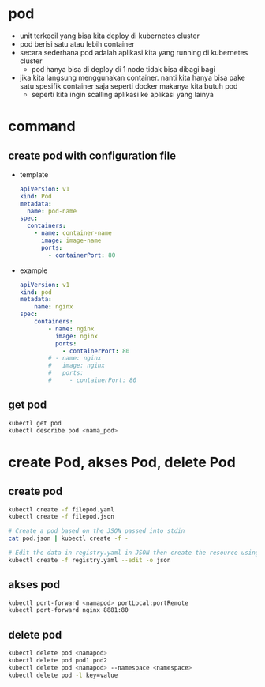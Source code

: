 # pod
- unit terkecil yang bisa kita deploy di kubernetes cluster
- pod berisi satu atau lebih container
- secara sederhana pod adalah aplikasi kita yang running di kubernetes cluster
  - pod hanya bisa di deploy di 1 node tidak bisa dibagi bagi
- jika kita langsung menggunakan container. nanti kita hanya bisa pake satu spesifik container saja seperti docker makanya kita butuh pod
  - seperti kita ingin scalling aplikasi ke aplikasi yang lainya

# command
## create pod with configuration file
- template
  ```yaml
  apiVersion: v1
  kind: Pod
  metadata:
    name: pod-name
  spec:
    containers:
      - name: container-name
        image: image-name
        ports:
          - containerPort: 80
  ```

- example
  ```yaml
  apiVersion: v1
  kind: pod
  metadata:
      name: nginx
  spec:
      containers:
          - name: nginx
            image: nginx
            ports:
              - containerPort: 80
          # - name: nginx
          #   image: nginx
          #   ports:
          #     - containerPort: 80
  ```

## get pod
```bash
kubectl get pod
kubectl describe pod <nama_pod>
```

# create Pod, akses Pod, delete Pod
## create pod
```bash
kubectl create -f filepod.yaml
kubectl create -f filepod.json

# Create a pod based on the JSON passed into stdin
cat pod.json | kubectl create -f -

# Edit the data in registry.yaml in JSON then create the resource using the edited data
kubectl create -f registry.yaml --edit -o json
```

## akses pod
```bash
kubectl port-forward <namapod> portLocal:portRemote
kubectl port-forward nginx 8881:80
```

## delete pod
```bash
kubectl delete pod <namapod>
kubectl delete pod pod1 pod2
kubectl delete pod <namapod> --namespace <namespace>
kubectl delete pod -l key=value
```